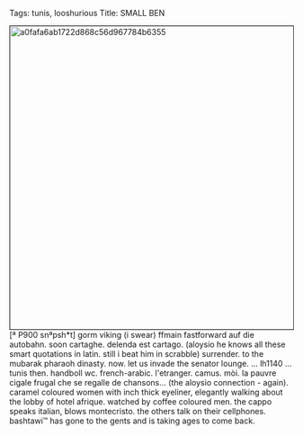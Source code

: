 Tags: tunis, looshurious
Title: SMALL BEN
  
<p><img src="https://objects.hbvu.su/blotpix/looshurious/IMG_638430109.jpeg" width=540 height=540 alt="a0fafa6ab1722d868c56d967784b6355" border=1>
[ª P900 snªpsh*t] gorm viking (i swear) ffmain fastforward auf die autobahn.  
soon cartaghe. delenda est cartago. (aloysio he knows all these smart quotations in latin. still i beat him in scrabble)  
surrender. to the mubarak pharaoh dinasty. now.  
let us invade the senator lounge.  
... lh1140 ...  
tunis then. handboll wc. french-arabic. l'etranger. camus. mòi. la pauvre cigale frugal che se regalle de chansons... (the aloysio connection - again).  
caramel coloured women with inch thick eyeliner, elegantly walking about the lobby of hotel afrique. watched by coffee coloured men.  
the cappo speaks italian, blows montecristo. the others talk on their cellphones.  
bashtawi™ has gone to the gents and is taking ages to come back.
